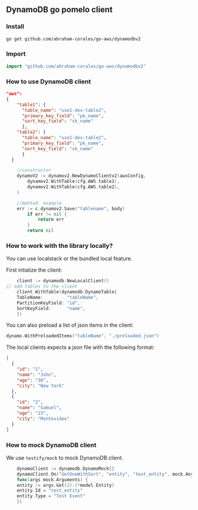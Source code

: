 ## DynamoDB go pomelo client

### Install

```sh
go get github.com/abraham-corales/go-aws/dynamodbv2
```

### Import
```go
import "github.com/abraham-corales/go-aws/dynamodbv2"
```


### How to use DynamoDB client

```json
"aws": 
{
    "table1": {
      "table_name": "use1-dev-table2",
      "primary_key_field": "pk_name",
      "sort_key_field": "sk_name"
      },
    "table2": {
      "table_name": "use1-dev-table2",
      "primary_key_field": "pk_name",
      "sort_key_field": "sk_name"
      }
  }
```
```go
    //constructor
	dynamoV2 := dynamov2.NewDynamoClientv2(awsConfig,
		dynamov2.WithTable(cfg.AWS.table1),
		dynamov2.WithTable(cfg.AWS.table2),
	)

    //mehtod  example
    err := c.dynamov2.Save("tablename", body)
	    if err != nil {
	    	return err
	    }
	    return nil
```

### How to work with the library locally?
You can use localstack or the bundled local feature.

First intialize the client:

```go
    client := dynamodb.NewLocalClient() 
// add tables to the client
    client.WithTable(dynamodb.DynamoTable{
    TableName:         "tableName",
    PartitionKeyField: "id",
    SortKeyField:      "name",
    })
```

You can also preload a list of json items in the client:

```go
dynamo.WithPreloadedItems("tableName", "./preloaded.json")
```

The local clients expects a json file with the following format:
```json
[
  {
    "id": "1",
    "name": "John",
    "age": "30",
    "city": "New York"
  },
  {
    "id": "2",
    "name": "Samuel",
    "age": "23",
    "city": "Montevideo"
  }
]
```



### How to mock DynamoDB client

We use `testify/mock` to mock DynamoDB client.

```go
    dynamoClient := dynamodb.DynamoMock{}
    dynamoClient.On("GetOneWithSort", "entity", "test_entity", mock.Anything).Return(nil).Run(
    func(args mock.Arguments) {
    entity := args.Get(2).(*model.Entity)
    entity.Id = "test_entity"
    entity.Type = "Test Event"
    })
```